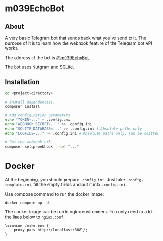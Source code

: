 # m039EchoBot
## About
A very basic Telegram bot that sends back what you've send to it. The purpose of it is to learn how the webhook feature of the Telegram bot API works.

The address of the bot is [@m039EchoBot](https://t.me/m039EchoBot).

The bot uses [Nutgram](https://github.com/nutgram/nutgram) and SQLite.

## Installation
```bash
cd <project-directory>

# Install dependencies.
composer install

# Add configuration parameters.
echo "TOKEN=..." > .config.ini
echo "WEBHOOK_SECRET=..." >> .config.ini
echo "SQLITE_DATABASE=..." >> .config.ini # Absolute paths only
echo "LOGFILE=..." >> .config.ini # Absolute paths only. Can be omitted.

# Set the webhook url.
composer setup-webhook --set "..."

```

# Docker

At the beginning, you should prepare ```.config.ini```. Just take ```.config-template.ini```, fill the empty fields and put it into ```.config.ini```.

Use compose command to run the docker image:
```shell
docker compose up -d
```

The docker image can be run in nginx environment. You only need to add the lines below to ```nginx.conf```.

```shell
location /echo-bot {
    proxy_pass http://localhost:8081/;
}
```
